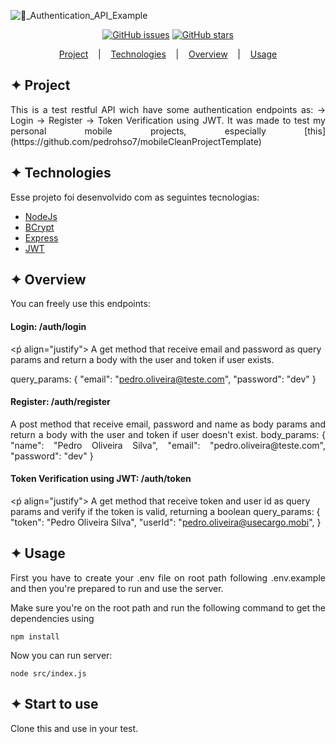 ![🔐_Authentication_API_Example](https://user-images.githubusercontent.com/32853995/195391392-9b47c284-f0eb-4e50-ae31-c321fd8758f6.png)


<div align="center">
          
<a href="https://github.com/pedrohso7/apiTestAuthentication/issues"><img alt="GitHub issues" src="https://img.shields.io/github/issues/pedrohso7/apiTestAuthentication"></a> <a href="https://github.com/pedrohso7/apiTestAuthentication/stargazers"><img alt="GitHub stars" src="https://img.shields.io/github/stars/pedrohso7/apiTestAuthentication"></a>
</div>
          
<p align="center">
  <a href="#-project">Project</a>
  &nbsp;&nbsp;&nbsp;|&nbsp;&nbsp;&nbsp;
  <a href="#-technologies">Technologies</a>
  &nbsp;&nbsp;&nbsp;|&nbsp;&nbsp;&nbsp;
  <a href="#-overview">Overview</a>
  &nbsp;&nbsp;&nbsp;|&nbsp;&nbsp;&nbsp;
  <a href="#-usage">Usage</a>
</p>

## ✦ Project
<p align="justify">
This is a test restful API wich have some authentication endpoints as:
-> Login
-> Register
-> Token Verification using JWT.
It was made to test my personal mobile projects, especially [this](https://github.com/pedrohso7/mobileCleanProjectTemplate)
</p>

## ✦ Technologies
Esse projeto foi desenvolvido com as seguintes tecnologias:
- [NodeJs](https://nodejs.org/en/)
- [BCrypt](https://www.npmjs.com/package/bcrypt)
- [Express](https://expressjs.com/pt-br)
- [JWT](https://www.npmjs.com/package/jsonwebtoken)

## ✦ Overview
<p align="justify">
You can freely use this endpoints:
</p>

<h4>Login: /auth/login</h4>

<ṕ align="justify"> A get method that receive email and password as query params and return a body with the user and token if user exists.

query_params: {
  "email": "pedro.oliveira@teste.com",
  "password": "dev"
}
</p>

<h4>Register: /auth/register</h4>

<p align="justify">
A post method that receive email, password and name as body params and return a body with the user and token if user doesn't exist.
body_params: {
  "name": "Pedro Oliveira Silva",
  "email": "pedro.oliveira@teste.com",
  "password": "dev"
}
</p>

<h4>Token Verification using JWT: /auth/token</h4>

<ṕ align="justify"> 
A get method that receive token and user id as query params and verify if the token is valid, returning a boolean
query_params: {
  "token": "Pedro Oliveira Silva",
  "userId": "pedro.oliveira@usecargo.mobi",
}
</p>

## ✦ Usage
<p align="justify">
First you have to create your .env file on root path following .env.example and then you're prepared to run and use the server.
</p>


<p align="justify">
Make sure you're on the root path and run the following command to get the dependencies using
</p>

```
npm install
```

<p align="justify">
Now you can run server:
</p>

```
node src/index.js
```

## ✦ Start to use

<p align="justify">
Clone this and use in your test.
</p>
